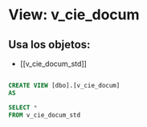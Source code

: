 # View: v_cie_docum

## Usa los objetos:
- [[v_cie_docum_std]]

```sql

CREATE VIEW [dbo].[v_cie_docum] 
AS

SELECT *
FROM v_cie_docum_std


```
